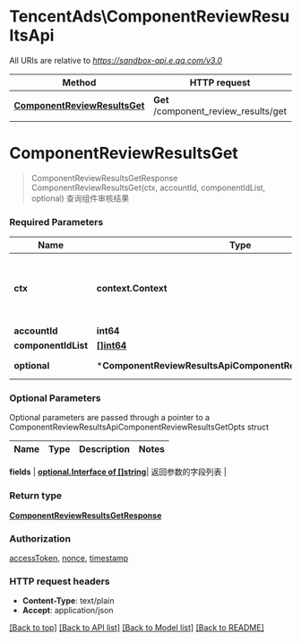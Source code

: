 # TencentAds\ComponentReviewResultsApi

All URIs are relative to *https://sandbox-api.e.qq.com/v3.0*

Method | HTTP request | Description
------------- | ------------- | -------------
[**ComponentReviewResultsGet**](ComponentReviewResultsApi.md#ComponentReviewResultsGet) | **Get** /component_review_results/get | 查询组件审核结果


# **ComponentReviewResultsGet**
> ComponentReviewResultsGetResponse ComponentReviewResultsGet(ctx, accountId, componentIdList, optional)
查询组件审核结果

### Required Parameters

Name | Type | Description  | Notes
------------- | ------------- | ------------- | -------------
 **ctx** | **context.Context** | context for authentication, logging, cancellation, deadlines, tracing, etc.
  **accountId** | **int64**|  | 
  **componentIdList** | [**[]int64**](int64.md)|  | 
 **optional** | ***ComponentReviewResultsApiComponentReviewResultsGetOpts** | optional parameters | nil if no parameters

### Optional Parameters
Optional parameters are passed through a pointer to a ComponentReviewResultsApiComponentReviewResultsGetOpts struct

Name | Type | Description  | Notes
------------- | ------------- | ------------- | -------------


 **fields** | [**optional.Interface of []string**](string.md)| 返回参数的字段列表 | 

### Return type

[**ComponentReviewResultsGetResponse**](ComponentReviewResultsGetResponse.md)

### Authorization

[accessToken](../README.md#accessToken), [nonce](../README.md#nonce), [timestamp](../README.md#timestamp)

### HTTP request headers

 - **Content-Type**: text/plain
 - **Accept**: application/json

[[Back to top]](#) [[Back to API list]](../README.md#documentation-for-api-endpoints) [[Back to Model list]](../README.md#documentation-for-models) [[Back to README]](../README.md)


